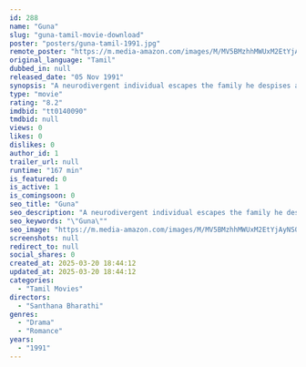```yaml
---
id: 288
name: "Guna"
slug: "guna-tamil-movie-download"
poster: "posters/guna-tamil-1991.jpg"
remote_poster: "https://m.media-amazon.com/images/M/MV5BMzhhMWUxM2EtYjAyNS00ZGNkLWI5Y2UtNThmOWQ1YWNjM2FhXkEyXkFqcGc@._V1_SX300.jpg"
original_language: "Tamil"
dubbed_in: null
released_date: "05 Nov 1991"
synopsis: "A neurodivergent individual escapes the family he despises and the asylum he is kept in by creating fantasies."
type: "movie"
rating: "8.2"
imdbid: "tt0140090"
tmdbid: null
views: 0
likes: 0
dislikes: 0
author_id: 1
trailer_url: null
runtime: "167 min"
is_featured: 0
is_active: 1
is_comingsoon: 0
seo_title: "Guna"
seo_description: "A neurodivergent individual escapes the family he despises and the asylum he is kept in by creating fantasies."
seo_keywords: "\"Guna\""
seo_image: "https://m.media-amazon.com/images/M/MV5BMzhhMWUxM2EtYjAyNS00ZGNkLWI5Y2UtNThmOWQ1YWNjM2FhXkEyXkFqcGc@._V1_SX300.jpg"
screenshots: null
redirect_to: null
social_shares: 0
created_at: 2025-03-20 18:44:12
updated_at: 2025-03-20 18:44:12
categories:
  - "Tamil Movies"
directors:
  - "Santhana Bharathi"
genres:
  - "Drama"
  - "Romance"
years:
  - "1991"
---
```

